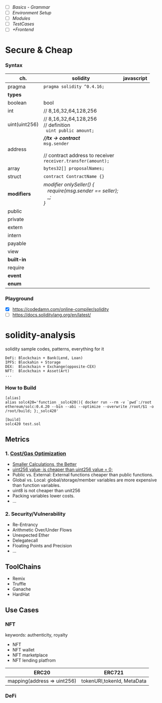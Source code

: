 * [ ] *Basics - Grammar*
* [ ] *Environment Setup*
* [ ] *Modules*
* [ ] *TestCases*
* [ ] *+Frontend*
# Secure & Cheap
### Syntax
ch.|solidity|javascript
---|--------|-----
pragma|```pragma solidity ^0.4.16;```
**types**|
boolean|bool
int|// 8,16,32,64,128,256
uint(uint256)|// 8,16,32,64,128,256<br>// definition<br>``` uint public amount;```
address|***//tx -> contract***<br>```msg.sender```<br><br>// contract address to receiver<br>```receiver.transfer(amount);```|
array|```bytes32[] proposalNames;```
struct|```contract ContractName {}```|
**modifiers**|*modifier onlySeller() {<br>&nbsp;&nbsp;&nbsp;require(msg.sender == seller);<br>&nbsp;&nbsp;&nbsp;_;<br>}*
public|
private|
extern|
intern|
payable|
view|
**built-in**|
require|
**event**|
**enum**|

### Playground
* [x] https://codedamn.com/online-compiler/solidity
* [ ] https://docs.soliditylang.org/en/latest/
# solidity-analysis
solidity sample codes, patterns, everything for it

```
DeFi: Blockchain + Bank(Lend, Loan)
IPFS: Blockahin + Storage
DEX:  Blockchain + Exchange(opposite-CEX)
NFT:  Blockchain + Asset(Art)
...
```
### How to Build
```
[alias]
alias solc420='function _solc420(){ docker run --rm -v `pwd`:/root ethereum/solc:0.4.20 --bin --abi --optimize --overwrite /root/$1 -o /root/build; };_solc420'

[build]
solc420 test.sol
```
## Metrics
### 1. [Cost/Gas Optimization](https://mudit.blog/solidity-gas-optimization-tips/)
- [Smaller Calculations, the Better](https://mudit.blog/solidity-gas-optimization-tips/)
- [uint256 value; is cheaper than uint256 value = 0;](https://medium.com/coinmonks/gas-optimization-in-solidity-part-i-variables-9d5775e43dde)
- Public vs. External: External functions cheaper than public functions.
- Global vs. Local: global/storage/member variables are more expensive than function variables.
- uint8 is not cheaper than unit256
- Packing variables lower costs.
- ...
### 2. Security/Vulnerability
- Re-Entrancy
- Arithmetic Over/Under Flows
- Unexpected Ether
- Delegatecall
- Floating Points and Precision
- ...
## ToolChains
- Remix
- Truffle
- Ganache
- HardHat
## Use Cases
### NFT
keywords: authenticity, royalty
- NFT
- NFT wallet
- NFT marketplace
- NFT lending platfrom

ERC20 | ERC721
------|------
mapping(address => uint256) | tokenURI,tokenId, MetaData

### DeFi
